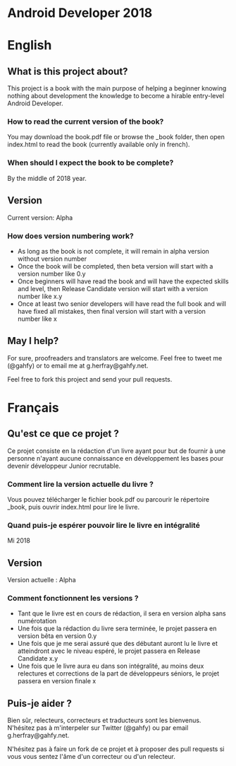 # Android Developer 2018

# English

## What is this project about?

This project is a book with the main purpose of helping a beginner knowing nothing about development the knowledge to become a hirable entry-level Android Developer.

### How to read the current version of the book?

You may download the book.pdf file or browse the \_book folder, then open index.html to read the book (currently available only in french).

### When should I expect the book to be complete?

By the middle of 2018 year.

## Version

Current version: Alpha

### How does version numbering work?

* As long as the book is not complete, it will remain in alpha version without version number
* Once the book will be completed, then beta version will start with a version number like 0.y
* Once beginners will have read the book and will have the expected skills and level, then Release Candidate version will start with a version number like x.y
* Once at least two senior developers will have read the full book and will have fixed all mistakes, then final version will start with a version number like x

## May I help?

For sure, proofreaders and translators are welcome. Feel free to tweet me (&#64;gahfy) or to email me at g.herfray&#64;gahfy.net.

Feel free to fork this project and send your pull requests.

# Français

## Qu'est ce que ce projet ?

Ce projet consiste en la rédaction d'un livre ayant pour but de fournir à une personne n'ayant aucune connaissance en développement les bases pour devenir développeur Junior recrutable.

### Comment lire la version actuelle du livre ?

Vous pouvez télécharger le fichier book.pdf ou parcourir le répertoire \_book, puis ouvrir index.html pour lire le livre.

### Quand puis-je espérer pouvoir lire le livre en intégralité

Mi 2018

## Version

Version actuelle : Alpha

### Comment fonctionnent les versions ?

* Tant que le livre est en cours de rédaction, il sera en version alpha sans numérotation
* Une fois que la rédaction du livre sera terminée, le projet passera en version bêta en version 0.y
* Une fois que je me serai assuré que des débutant auront lu le livre et atteindront avec le niveau espéré, le projet passera en Release Candidate x.y
* Une fois que le livre aura eu dans son intégralité, au moins deux relectures et corrections de la part de développeurs séniors, le projet passera en version finale x

## Puis-je aider ?

Bien sûr, relecteurs, correcteurs et traducteurs sont les bienvenus. N'hésitez pas à m'interpeler sur Twitter (&#64;gahfy) ou par email g.herfray&#64;gahfy.net.

N'hésitez pas à faire un fork de ce projet et à proposer des pull requests si vous vous sentez l'âme d'un correcteur ou d'un relecteur.
